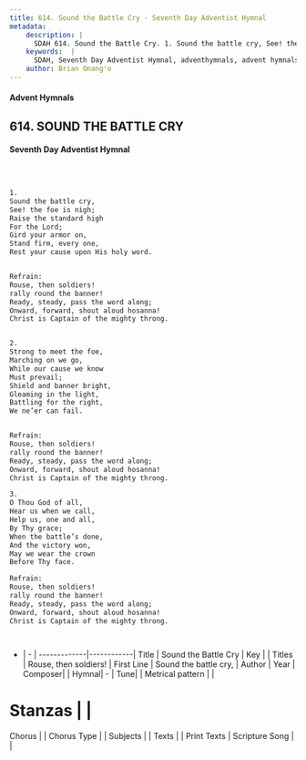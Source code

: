 ```yaml
---
title: 614. Sound the Battle Cry - Seventh Day Adventist Hymnal
metadata:
    description: |
      SDAH 614. Sound the Battle Cry. 1. Sound the battle cry, See! the foe is nigh; Raise the standard high For the Lord; Gird your armor on, Stand firm, every one, Rest your cause upon His holy word. 
    keywords:  |
      SDAH, Seventh Day Adventist Hymnal, adventhymnals, advent hymnals, Sound the Battle Cry, Sound the battle cry, ,Rouse, then soldiers!
    author: Brian Onang'o
---
```


#### Advent Hymnals
## 614. SOUND THE BATTLE CRY
#### Seventh Day Adventist Hymnal

```txt



1.
Sound the battle cry,
See! the foe is nigh;
Raise the standard high
For the Lord;
Gird your armor on,
Stand firm, every one,
Rest your cause upon His holy word.


Refrain:
Rouse, then soldiers!
rally round the banner!
Ready, steady, pass the word along;
Onward, forward, shout aloud hosanna!
Christ is Captain of the mighty throng.


2.
Strong to meet the foe,
Marching on we go,
While our cause we know
Must prevail;
Shield and banner bright,
Gleaming in the light,
Battling for the right,
We ne’er can fail.


Refrain:
Rouse, then soldiers!
rally round the banner!
Ready, steady, pass the word along;
Onward, forward, shout aloud hosanna!
Christ is Captain of the mighty throng.

3.
O Thou God of all,
Hear us when we call,
Help us, one and all,
By Thy grace;
When the battle’s done,
And the victory won,
May we wear the crown
Before Thy face.

Refrain:
Rouse, then soldiers!
rally round the banner!
Ready, steady, pass the word along;
Onward, forward, shout aloud hosanna!
Christ is Captain of the mighty throng.




```

- |   -  |
-------------|------------|
Title | Sound the Battle Cry |
Key |  |
Titles | Rouse, then soldiers! |
First Line | Sound the battle cry, |
Author | 
Year | 
Composer|  |
Hymnal|  - |
Tune|  |
Metrical pattern | |
# Stanzas |  |
Chorus |  |
Chorus Type |  |
Subjects |  |
Texts |  |
Print Texts | 
Scripture Song |  |
  
